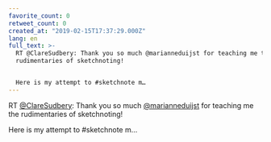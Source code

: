 ```yaml
---
favorite_count: 0
retweet_count: 0
created_at: "2019-02-15T17:37:29.000Z"
lang: en
full_text: >-
  RT @ClareSudbery: Thank you so much @marianneduijst for teaching me the
  rudimentaries of sketchnoting!


  Here is my attempt to #sketchnote m…
---
```


RT [@ClareSudbery](https://twitter.com/ClareSudbery): Thank you so much
[@marianneduijst](https://twitter.com/marianneduijst) for teaching me the
rudimentaries of sketchnoting!

Here is my attempt to #sketchnote m…
